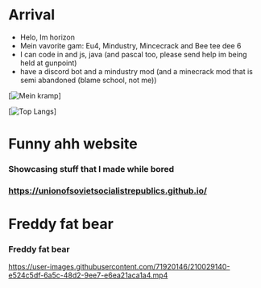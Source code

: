 # Arrival
- Helo, Im horizon
- Mein vavorite gam: Eu4, Mindustry, Mincecrack and Bee tee dee 6
- I can code in and js, java (and pascal too, please send help im being held at gunpoint)
- have a discord bot and a mindustry mod (and a minecrack mod that is semi abandoned (blame school, not me))

[![Mein kramp](https://github-readme-stats.vercel.app/api?username=UnionofSovietSocialistRepublics&include_all_commits=true&hide_border=false&count_private=true&show_icons=true&theme=dark&title_color=ffffff&text_color=6f6f6f)]

[![Top Langs](https://github-readme-stats.vercel.app/api/top-langs/?username=UnionofSovietSocialistRepublics&include_all_commits=true&hide_border=false&count_private=true&show_icons=true&theme=dark&title_color=ffffff&text_color=6f6f6f)]

# Funny ahh website
### Showcasing stuff that I made while bored
### https://unionofsovietsocialistrepublics.github.io/

# Freddy fat bear
### Freddy fat bear
https://user-images.githubusercontent.com/71920146/210029140-e524c5df-6a5c-48d2-9ee7-e6ea21aca1a4.mp4

